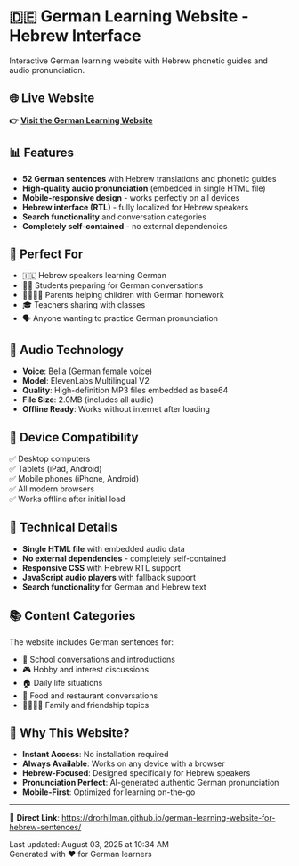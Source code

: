 # 🇩🇪 German Learning Website - Hebrew Interface

Interactive German learning website with Hebrew phonetic guides and audio pronunciation.

## 🌐 Live Website

**👉 [Visit the German Learning Website](https://drorhilman.github.io/german-learning-website-for-hebrew-sentences/)**

## 📊 Features

- **52 German sentences** with Hebrew translations and phonetic guides
- **High-quality audio pronunciation** (embedded in single HTML file)
- **Mobile-responsive design** - works perfectly on all devices
- **Hebrew interface (RTL)** - fully localized for Hebrew speakers
- **Search functionality** and conversation categories
- **Completely self-contained** - no external dependencies

## 🎯 Perfect For

- 🇮🇱 Hebrew speakers learning German
- 👨‍🎓 Students preparing for German conversations  
- 👨‍👩‍👧‍👦 Parents helping children with German homework
- 🎓 Teachers sharing with classes
- 🗣️ Anyone wanting to practice German pronunciation

## 🎵 Audio Technology

- **Voice**: Bella (German female voice)
- **Model**: ElevenLabs Multilingual V2  
- **Quality**: High-definition MP3 files embedded as base64
- **File Size**: 2.0MB (includes all audio)
- **Offline Ready**: Works without internet after loading

## 📱 Device Compatibility

✅ Desktop computers  
✅ Tablets (iPad, Android)  
✅ Mobile phones (iPhone, Android)  
✅ All modern browsers  
✅ Works offline after initial load  

## 🔧 Technical Details

- **Single HTML file** with embedded audio data
- **No external dependencies** - completely self-contained
- **Responsive CSS** with Hebrew RTL support
- **JavaScript audio players** with fallback support
- **Search functionality** for German and Hebrew text

## 📚 Content Categories

The website includes German sentences for:
- 🏫 School conversations and introductions
- 🎮 Hobby and interest discussions  
- 🏠 Daily life situations
- 🍕 Food and restaurant conversations
- 👨‍👩‍👧‍👦 Family and friendship topics

## 🌟 Why This Website?

- **Instant Access**: No installation required
- **Always Available**: Works on any device with a browser
- **Hebrew-Focused**: Designed specifically for Hebrew speakers
- **Pronunciation Perfect**: AI-generated authentic German pronunciation
- **Mobile-First**: Optimized for learning on-the-go

---

🔗 **Direct Link**: https://drorhilman.github.io/german-learning-website-for-hebrew-sentences/

Last updated: August 03, 2025 at 10:34 AM  
Generated with ❤️ for German learners

